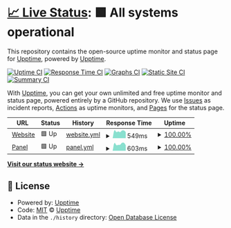 # [📈 Live Status](https://uptime.cimeyclust.com): <!--live status--> **🟩 All systems operational**

This repository contains the open-source uptime monitor and status page for [Upptime](https://upptime.js.org), powered by [Upptime](https://github.com/upptime/upptime).

[![Uptime CI](https://github.com/cimeyclust/Server-Uptime/workflows/Uptime%20CI/badge.svg)](https://github.com/cimeyclust/Server-Uptime/actions?query=workflow%3A%22Uptime+CI%22)
[![Response Time CI](https://github.com/cimeyclust/Server-Uptime/workflows/Response%20Time%20CI/badge.svg)](https://github.com/cimeyclust/Server-Uptime/actions?query=workflow%3A%22Response+Time+CI%22)
[![Graphs CI](https://github.com/cimeyclust/Server-Uptime/workflows/Graphs%20CI/badge.svg)](https://github.com/cimeyclust/Server-Uptime/actions?query=workflow%3A%22Graphs+CI%22)
[![Static Site CI](https://github.com/cimeyclust/Server-Uptime/workflows/Static%20Site%20CI/badge.svg)](https://github.com/cimeyclust/Server-Uptime/actions?query=workflow%3A%22Static+Site+CI%22)
[![Summary CI](https://github.com/cimeyclust/Server-Uptime/workflows/Summary%20CI/badge.svg)](https://github.com/cimeyclust/Server-Uptime/actions?query=workflow%3A%22Summary+CI%22)

With [Upptime](https://upptime.js.org), you can get your own unlimited and free uptime monitor and status page, powered entirely by a GitHub repository. We use [Issues](https://github.com/upptime/upptime/issues) as incident reports, [Actions](https://github.com/cimeyclust/Server-Uptime/actions) as uptime monitors, and [Pages](https://uptime.cimeyclust.com) for the status page.

<!--start: status pages-->
<!-- This summary is generated by Upptime (https://github.com/upptime/upptime) -->
<!-- Do not edit this manually, your changes will be overwritten -->
<!-- prettier-ignore -->
| URL | Status | History | Response Time | Uptime |
| --- | ------ | ------- | ------------- | ------ |
| <img alt="" src="https://icons.duckduckgo.com/ip3/cimeyclust.com.ico" height="13"> [Website](https://cimeyclust.com) | 🟩 Up | [website.yml](https://github.com/CimeyClust/Server-Uptime/commits/HEAD/history/website.yml) | <details><summary><img alt="Response time graph" src="./graphs/website/response-time-week.png" height="20"> 549ms</summary><br><a href="https://uptime.cimeyclust.com/history/website"><img alt="Response time 1009" src="https://img.shields.io/endpoint?url=https%3A%2F%2Fraw.githubusercontent.com%2FCimeyClust%2FServer-Uptime%2FHEAD%2Fapi%2Fwebsite%2Fresponse-time.json"></a><br><a href="https://uptime.cimeyclust.com/history/website"><img alt="24-hour response time 489" src="https://img.shields.io/endpoint?url=https%3A%2F%2Fraw.githubusercontent.com%2FCimeyClust%2FServer-Uptime%2FHEAD%2Fapi%2Fwebsite%2Fresponse-time-day.json"></a><br><a href="https://uptime.cimeyclust.com/history/website"><img alt="7-day response time 549" src="https://img.shields.io/endpoint?url=https%3A%2F%2Fraw.githubusercontent.com%2FCimeyClust%2FServer-Uptime%2FHEAD%2Fapi%2Fwebsite%2Fresponse-time-week.json"></a><br><a href="https://uptime.cimeyclust.com/history/website"><img alt="30-day response time 579" src="https://img.shields.io/endpoint?url=https%3A%2F%2Fraw.githubusercontent.com%2FCimeyClust%2FServer-Uptime%2FHEAD%2Fapi%2Fwebsite%2Fresponse-time-month.json"></a><br><a href="https://uptime.cimeyclust.com/history/website"><img alt="1-year response time 1009" src="https://img.shields.io/endpoint?url=https%3A%2F%2Fraw.githubusercontent.com%2FCimeyClust%2FServer-Uptime%2FHEAD%2Fapi%2Fwebsite%2Fresponse-time-year.json"></a></details> | <details><summary><a href="https://uptime.cimeyclust.com/history/website">100.00%</a></summary><a href="https://uptime.cimeyclust.com/history/website"><img alt="All-time uptime 100.00%" src="https://img.shields.io/endpoint?url=https%3A%2F%2Fraw.githubusercontent.com%2FCimeyClust%2FServer-Uptime%2FHEAD%2Fapi%2Fwebsite%2Fuptime.json"></a><br><a href="https://uptime.cimeyclust.com/history/website"><img alt="24-hour uptime 100.00%" src="https://img.shields.io/endpoint?url=https%3A%2F%2Fraw.githubusercontent.com%2FCimeyClust%2FServer-Uptime%2FHEAD%2Fapi%2Fwebsite%2Fuptime-day.json"></a><br><a href="https://uptime.cimeyclust.com/history/website"><img alt="7-day uptime 100.00%" src="https://img.shields.io/endpoint?url=https%3A%2F%2Fraw.githubusercontent.com%2FCimeyClust%2FServer-Uptime%2FHEAD%2Fapi%2Fwebsite%2Fuptime-week.json"></a><br><a href="https://uptime.cimeyclust.com/history/website"><img alt="30-day uptime 100.00%" src="https://img.shields.io/endpoint?url=https%3A%2F%2Fraw.githubusercontent.com%2FCimeyClust%2FServer-Uptime%2FHEAD%2Fapi%2Fwebsite%2Fuptime-month.json"></a><br><a href="https://uptime.cimeyclust.com/history/website"><img alt="1-year uptime 100.00%" src="https://img.shields.io/endpoint?url=https%3A%2F%2Fraw.githubusercontent.com%2FCimeyClust%2FServer-Uptime%2FHEAD%2Fapi%2Fwebsite%2Fuptime-year.json"></a></details>
| <img alt="" src="https://icons.duckduckgo.com/ip3/pterodactyl.cimeyclust.com.ico" height="13"> [Panel](https://pterodactyl.cimeyclust.com) | 🟩 Up | [panel.yml](https://github.com/CimeyClust/Server-Uptime/commits/HEAD/history/panel.yml) | <details><summary><img alt="Response time graph" src="./graphs/panel/response-time-week.png" height="20"> 603ms</summary><br><a href="https://uptime.cimeyclust.com/history/panel"><img alt="Response time 669" src="https://img.shields.io/endpoint?url=https%3A%2F%2Fraw.githubusercontent.com%2FCimeyClust%2FServer-Uptime%2FHEAD%2Fapi%2Fpanel%2Fresponse-time.json"></a><br><a href="https://uptime.cimeyclust.com/history/panel"><img alt="24-hour response time 501" src="https://img.shields.io/endpoint?url=https%3A%2F%2Fraw.githubusercontent.com%2FCimeyClust%2FServer-Uptime%2FHEAD%2Fapi%2Fpanel%2Fresponse-time-day.json"></a><br><a href="https://uptime.cimeyclust.com/history/panel"><img alt="7-day response time 603" src="https://img.shields.io/endpoint?url=https%3A%2F%2Fraw.githubusercontent.com%2FCimeyClust%2FServer-Uptime%2FHEAD%2Fapi%2Fpanel%2Fresponse-time-week.json"></a><br><a href="https://uptime.cimeyclust.com/history/panel"><img alt="30-day response time 630" src="https://img.shields.io/endpoint?url=https%3A%2F%2Fraw.githubusercontent.com%2FCimeyClust%2FServer-Uptime%2FHEAD%2Fapi%2Fpanel%2Fresponse-time-month.json"></a><br><a href="https://uptime.cimeyclust.com/history/panel"><img alt="1-year response time 669" src="https://img.shields.io/endpoint?url=https%3A%2F%2Fraw.githubusercontent.com%2FCimeyClust%2FServer-Uptime%2FHEAD%2Fapi%2Fpanel%2Fresponse-time-year.json"></a></details> | <details><summary><a href="https://uptime.cimeyclust.com/history/panel">100.00%</a></summary><a href="https://uptime.cimeyclust.com/history/panel"><img alt="All-time uptime 100.00%" src="https://img.shields.io/endpoint?url=https%3A%2F%2Fraw.githubusercontent.com%2FCimeyClust%2FServer-Uptime%2FHEAD%2Fapi%2Fpanel%2Fuptime.json"></a><br><a href="https://uptime.cimeyclust.com/history/panel"><img alt="24-hour uptime 100.00%" src="https://img.shields.io/endpoint?url=https%3A%2F%2Fraw.githubusercontent.com%2FCimeyClust%2FServer-Uptime%2FHEAD%2Fapi%2Fpanel%2Fuptime-day.json"></a><br><a href="https://uptime.cimeyclust.com/history/panel"><img alt="7-day uptime 100.00%" src="https://img.shields.io/endpoint?url=https%3A%2F%2Fraw.githubusercontent.com%2FCimeyClust%2FServer-Uptime%2FHEAD%2Fapi%2Fpanel%2Fuptime-week.json"></a><br><a href="https://uptime.cimeyclust.com/history/panel"><img alt="30-day uptime 100.00%" src="https://img.shields.io/endpoint?url=https%3A%2F%2Fraw.githubusercontent.com%2FCimeyClust%2FServer-Uptime%2FHEAD%2Fapi%2Fpanel%2Fuptime-month.json"></a><br><a href="https://uptime.cimeyclust.com/history/panel"><img alt="1-year uptime 100.00%" src="https://img.shields.io/endpoint?url=https%3A%2F%2Fraw.githubusercontent.com%2FCimeyClust%2FServer-Uptime%2FHEAD%2Fapi%2Fpanel%2Fuptime-year.json"></a></details>

<!--end: status pages-->

[**Visit our status website →**](https://uptime.cimeyclust.com)

## 📄 License

- Powered by: [Upptime](https://github.com/upptime/upptime)
- Code: [MIT](./LICENSE) © [Upptime](https://upptime.js.org)
- Data in the `./history` directory: [Open Database License](https://opendatacommons.org/licenses/odbl/1-0/)
